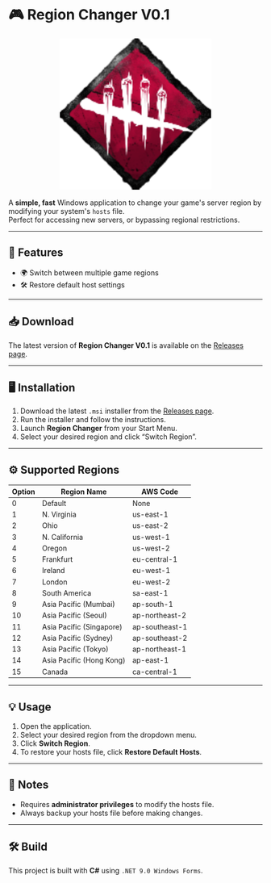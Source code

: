 # 🎮 Region Changer V0.1

<p align="center">
  <img src="assets/Asset-readme.png" alt="Region Changer Logo" width="300">
</p>

A **simple, fast** Windows application to change your game's server region by modifying your system's `hosts` file.  
Perfect for accessing new servers, or bypassing regional restrictions.

---

## 📌 Features

- 🌍 Switch between multiple game regions  
- 🛠 Restore default host settings   

---

## 📥 Download

The latest version of **Region Changer V0.1** is available on the [Releases page](https://github.com/yourusername/RegionChanger/releases).

---

## 🖥 Installation

1. Download the latest `.msi` installer from the [Releases page](https://github.com/yourusername/RegionChanger/releases).
2. Run the installer and follow the instructions.
3. Launch **Region Changer** from your Start Menu.
4. Select your desired region and click “Switch Region”.

---

## ⚙ Supported Regions

| Option | Region Name             | AWS Code             |
|--------|-------------------------|----------------------|
| 0      | Default                 | None                 |
| 1      | N. Virginia            | us-east-1           |
| 2      | Ohio                   | us-east-2           |
| 3      | N. California         | us-west-1           |
| 4      | Oregon                 | us-west-2           |
| 5      | Frankfurt              | eu-central-1        |
| 6      | Ireland                | eu-west-1           |
| 7      | London                 | eu-west-2           |
| 8      | South America         | sa-east-1           |
| 9      | Asia Pacific (Mumbai) | ap-south-1          |
| 10     | Asia Pacific (Seoul)  | ap-northeast-2      |
| 11     | Asia Pacific (Singapore) | ap-southeast-1  |
| 12     | Asia Pacific (Sydney) | ap-southeast-2      |
| 13     | Asia Pacific (Tokyo)  | ap-northeast-1      |
| 14     | Asia Pacific (Hong Kong) | ap-east-1       |
| 15     | Canada                 | ca-central-1        |

---

## 💡 Usage

1. Open the application.
2. Select your desired region from the dropdown menu.
3. Click **Switch Region**.
4. To restore your hosts file, click **Restore Default Hosts**.

---

## 📜 Notes

- Requires **administrator privileges** to modify the hosts file.
- Always backup your hosts file before making changes.

---

## 🛠 Build

This project is built with **C#** using `.NET 9.0 Windows Forms`.
